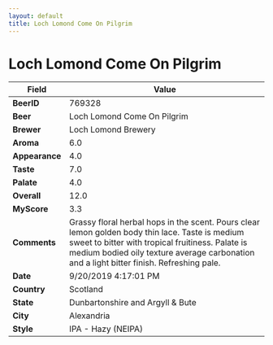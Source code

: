 ```yaml
---
layout: default
title: Loch Lomond Come On Pilgrim
---
```


# Loch Lomond Come On Pilgrim

| Field         | Value     |
|---------------|-----------|
| **BeerID** | 769328 |
| **Beer** | Loch Lomond Come On Pilgrim |
| **Brewer** | Loch Lomond Brewery |
| **Aroma** | 6.0 |
| **Appearance** | 4.0 |
| **Taste** | 7.0 |
| **Palate** | 4.0 |
| **Overall** | 12.0 |
| **MyScore** | 3.3 |
| **Comments** | Grassy floral herbal hops in the scent. Pours clear lemon golden body thin lace. Taste is medium sweet to bitter with tropical fruitiness. Palate is medium bodied oily texture average carbonation and a light bitter finish. Refreshing pale.  |
| **Date** | 9/20/2019 4:17:01 PM |
| **Country** | Scotland |
| **State** | Dunbartonshire and Argyll & Bute |
| **City** | Alexandria |
| **Style** | IPA - Hazy (NEIPA) |
